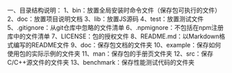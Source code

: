 一、目录结构说明：
    1、bin：放置全局安装时命令文件（保存包可执行的文件）
    2、doc：放置项目说明文档
    3、lib：放置JS源码
    4、test：放置测试文件
    5、.gitignore：从git仓库中忽略的文件清单
    6、.npmignore：不包括在npm注册库中的文件清单
    7、LICENSE：包的授权文件
    8、README.md：以Markdown格式编写的README文件
    9、doc：保存包文档的文件夹
    10、example：保存如何使用包的实际示例的文件夹
    11、man：保存包的手册页文件夹
    12、src：保存C/C++源文件的文件夹
    13、benchmark：保存性能测试代码的文件夹